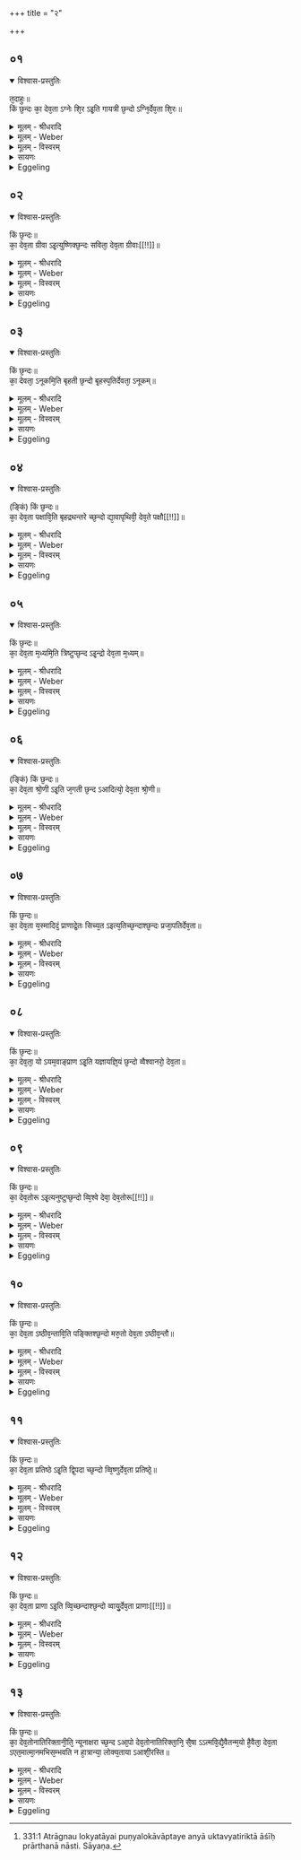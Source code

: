 +++
title = "२"

+++


## ०१


<details open><summary>विश्वास-प्रस्तुतिः</summary>

त᳘दाहुः॥  
किं छ᳘न्दः का᳘ देव᳘ता ऽग्नेः शि᳘र ऽइ᳘ति गायत्री छ᳘न्दो ऽग्नि᳘र्देव᳘ता शि᳘रः॥
</details>

<details><summary>मूलम् - श्रीधरादि</summary>

त᳘दाहुः॥  
किं छ᳘न्दः का᳘ देव᳘ता ऽग्नेः शि᳘र ऽइ᳘ति गायत्री छ᳘न्दो ऽग्नि᳘र्देव᳘ता शि᳘रः॥
</details>

<details><summary>मूलम् - Weber</summary>

त᳘दाहुः॥  
किं छ᳘न्दः का᳘ देव᳘ताग्नेः शि᳘र इ᳘ति गायत्री छ᳘न्दोऽग्नि᳘र्देव᳘ता शि᳘रः॥
</details>

<details><summary>मूलम् - विस्वरम्</summary>


</details>

<details><summary>सायणः</summary>

…
</details>

<details><summary>Eggeling</summary>

1. As to this they say, 'What metre and what deity are the head of the fire-altar?' The metre Gāyatrī and the deity Agni are its head.
</details>


## ०२


<details open><summary>विश्वास-प्रस्तुतिः</summary>

किं छ᳘न्दः॥  
का᳘ देव᳘ता ग्रीवा ऽइ᳘त्युष्णिक्छ᳘न्दः सविता᳘ देव᳘ता ग्रीवाः[[!!]]॥
</details>

<details><summary>मूलम् - श्रीधरादि</summary>

किं छ᳘न्दः॥  
का᳘ देव᳘ता ग्रीवा ऽइ᳘त्युष्णिक्छ᳘न्दः सविता᳘ देव᳘ता ग्रीवाः[[!!]]॥
</details>

<details><summary>मूलम् - Weber</summary>

किं छ᳘न्दः॥  
का᳘ देव᳘ता ग्रीवा इ᳘त्युष्णिक्छ᳘न्दः सविता᳘ देव᳘ता ग्रीवाः᳟॥
</details>

<details><summary>मूलम् - विस्वरम्</summary>


</details>

<details><summary>सायणः</summary>

…
</details>

<details><summary>Eggeling</summary>

2. 'What metre and what deity are its neck?' The metre Ushṇih and the deity Savitr̥ are its neck.
</details>


## ०३


<details open><summary>विश्वास-प्रस्तुतिः</summary>

किं छ᳘न्दः॥  
का᳘ देवता᳘ ऽनूकमि᳘ति बृहती छ᳘न्दो बृ᳘हस्प᳘तिर्देवता᳘ ऽनूकम्॥
</details>

<details><summary>मूलम् - श्रीधरादि</summary>

किं छ᳘न्दः॥  
का᳘ देवता᳘ ऽनूकमि᳘ति बृहती छ᳘न्दो बृ᳘हस्प᳘तिर्देवता᳘ ऽनूकम्॥
</details>

<details><summary>मूलम् - Weber</summary>

किं छ᳘न्दः॥  
का᳘ देवता᳘नूकमि᳘ति बृहती छ᳘न्दो बृ᳘हस्प᳘तिर्देवता᳘नूकम्॥
</details>

<details><summary>मूलम् - विस्वरम्</summary>


</details>

<details><summary>सायणः</summary>

…
</details>

<details><summary>Eggeling</summary>

3. 'What metre and what deity are its spine?' The metre Br̥hatī and the deity Br̥haspati are its spine.
</details>


## ०४


<details open><summary>विश्वास-प्रस्तुतिः</summary>

(ङ्किं) किं छ᳘न्दः॥  
का᳘ देव᳘ता पक्षावि᳘ति बृहद्रथन्तरे च्छ᳘न्दो द्या᳘वापृथिवी᳘ देव᳘ते पक्षौ[[!!]]॥
</details>

<details><summary>मूलम् - श्रीधरादि</summary>

(ङ्किं) किं छ᳘न्दः॥  
का᳘ देव᳘ता पक्षावि᳘ति बृहद्रथन्तरे च्छ᳘न्दो द्या᳘वापृथिवी᳘ देव᳘ते पक्षौ[[!!]]॥
</details>

<details><summary>मूलम् - Weber</summary>

किं छ᳘न्दः॥  
का᳘ देव᳘ता पक्षावि᳘ति बृहद्रथन्तरे छ᳘न्दो द्या᳘वापृथिवी᳘ देव᳘ते पक्षौ᳟॥
</details>

<details><summary>मूलम् - विस्वरम्</summary>


</details>

<details><summary>सायणः</summary>

…
</details>

<details><summary>Eggeling</summary>

4. 'What metre and what deity are its wings?' The metres Br̥hat and Rathantara and the deities Heaven and Earth are its wings.
</details>


## ०५


<details open><summary>विश्वास-प्रस्तुतिः</summary>

किं छ᳘न्दः॥  
का᳘ देव᳘ता म᳘ध्यमि᳘ति त्रिष्टुप्छ᳘न्द ऽइ᳘न्द्रो देव᳘ता म᳘ध्यम्॥
</details>

<details><summary>मूलम् - श्रीधरादि</summary>

किं छ᳘न्दः॥  
का᳘ देव᳘ता म᳘ध्यमि᳘ति त्रिष्टुप्छ᳘न्द ऽइ᳘न्द्रो देव᳘ता म᳘ध्यम्॥
</details>

<details><summary>मूलम् - Weber</summary>

किं छ᳘न्दः॥  
का᳘ देव᳘ता म᳘ध्यमि᳘ति त्रिष्टुप्छ᳘न्द इ᳘न्द्रो देव᳘ता म᳘ध्यम्॥
</details>

<details><summary>मूलम् - विस्वरम्</summary>


</details>

<details><summary>सायणः</summary>

…
</details>

<details><summary>Eggeling</summary>

5. 'What metre and what deity are its waist?' The metre Trishṭubh and the deity Indra are its waist.
</details>


## ०६


<details open><summary>विश्वास-प्रस्तुतिः</summary>

(ङ्किं) किं छ᳘न्दः॥  
का᳘ देव᳘ता श्रो᳘णी ऽइ᳘ति ज᳘गती छ᳘न्द ऽआदित्यो᳘ देव᳘ता श्रो᳘णी॥
</details>

<details><summary>मूलम् - श्रीधरादि</summary>

(ङ्किं) किं छ᳘न्दः॥  
का᳘ देव᳘ता श्रो᳘णी ऽइ᳘ति ज᳘गती छ᳘न्द ऽआदित्यो᳘ देव᳘ता श्रो᳘णी॥
</details>

<details><summary>मूलम् - Weber</summary>

किं छ᳘न्दः॥  
का᳘ देव᳘ता श्रो᳘णी इ᳘ति ज᳘गती छ᳘न्द आदित्यो᳘ देव᳘ता श्रो᳘ णी॥
</details>

<details><summary>मूलम् - विस्वरम्</summary>


</details>

<details><summary>सायणः</summary>

…
</details>

<details><summary>Eggeling</summary>

6. 'What metre and what deity are its hips?' The metre Jagatī and the deity Āditya (the sun) are its hips.
</details>


## ०७


<details open><summary>विश्वास-प्रस्तुतिः</summary>

किं छ᳘न्दः॥  
का᳘ देव᳘ता य᳘स्मादिदं᳘ प्राणाद्रे᳘तः सिच्य᳘त ऽइत्य᳘तिच्छ᳘न्दाश्छ᳘न्दः प्रजा᳘पतिर्देव᳘ता॥
</details>

<details><summary>मूलम् - श्रीधरादि</summary>

किं छ᳘न्दः॥  
का᳘ देव᳘ता य᳘स्मादिदं᳘ प्राणाद्रे᳘तः सिच्य᳘त ऽइत्य᳘तिच्छ᳘न्दाश्छ᳘न्दः प्रजा᳘पतिर्देव᳘ता॥
</details>

<details><summary>मूलम् - Weber</summary>

किं छ᳘न्दः॥  
का᳘ देव᳘ता य᳘स्मादिद᳘म् प्राणाद्रे᳘तः सिच्य᳘त इत्य᳘तिछन्दाश्छ᳘न्दः प्रजा᳘पतिर्देव᳘ता॥
</details>

<details><summary>मूलम् - विस्वरम्</summary>


</details>

<details><summary>सायणः</summary>

…
</details>

<details><summary>Eggeling</summary>

7. 'What metre and what deity are the vital air whence the seed flows?' The metre Atichandas and the deity Prajāpati.
</details>


## ०८


<details open><summary>विश्वास-प्रस्तुतिः</summary>

किं छ᳘न्दः॥  
का᳘ देव᳘ता᳘ यो ऽयम᳘वाङ्प्राण ऽइ᳘ति यज्ञायज्ञि᳘यं छ᳘न्दो व्वैश्वानरो᳘ देव᳘ता॥
</details>

<details><summary>मूलम् - श्रीधरादि</summary>

किं छ᳘न्दः॥  
का᳘ देव᳘ता᳘ यो ऽयम᳘वाङ्प्राण ऽइ᳘ति यज्ञायज्ञि᳘यं छ᳘न्दो व्वैश्वानरो᳘ देव᳘ता॥
</details>

<details><summary>मूलम् - Weber</summary>

किं छ᳘न्दः॥  
का᳘ देव᳘ताॗ योऽयम᳘वाङ् प्राण इ᳘ति यज्ञायज्ञि᳘यं छ᳘न्दो वैश्वानरो᳘ देव᳘ता॥
</details>

<details><summary>मूलम् - विस्वरम्</summary>


</details>

<details><summary>सायणः</summary>

…
</details>

<details><summary>Eggeling</summary>

8. 'What metre and what deity are that downward vital air?' The metre Yajñāyajñiya and the deity Vaiśvānara.
</details>


## ०९


<details open><summary>विश्वास-प्रस्तुतिः</summary>

किं छ᳘न्दः॥  
का᳘ देव᳘तोरू ऽइ᳘त्यनुष्टुप्छ᳘न्दो व्वि᳘श्वे देवा᳘ देव᳘तोरू[[!!]]॥
</details>

<details><summary>मूलम् - श्रीधरादि</summary>

किं छ᳘न्दः॥  
का᳘ देव᳘तोरू ऽइ᳘त्यनुष्टुप्छ᳘न्दो व्वि᳘श्वे देवा᳘ देव᳘तोरू[[!!]]॥
</details>

<details><summary>मूलम् - Weber</summary>

किं छ᳘न्दः॥  
का᳘ देव᳘तोरू इ᳘त्यनुष्टुप्छ᳘न्दो वि᳘श्वे देवा᳘ देव᳘तोरू᳟॥
</details>

<details><summary>मूलम् - विस्वरम्</summary>


</details>

<details><summary>सायणः</summary>

…
</details>

<details><summary>Eggeling</summary>

9. 'What metre and what deity are the thighs?' The metre Anushṭubh and that deity, the Viśvedevāḥ, are the thighs.
</details>


## १०


<details open><summary>विश्वास-प्रस्तुतिः</summary>

किं छ᳘न्दः॥  
का᳘ देव᳘ता ऽष्ठीव᳘न्तावि᳘ति पङ्क्तिश्छ᳘न्दो मरु᳘तो देव᳘ता ऽष्ठीव᳘न्तौ॥
</details>

<details><summary>मूलम् - श्रीधरादि</summary>

किं छ᳘न्दः॥  
का᳘ देव᳘ता ऽष्ठीव᳘न्तावि᳘ति पङ्क्तिश्छ᳘न्दो मरु᳘तो देव᳘ता ऽष्ठीव᳘न्तौ॥
</details>

<details><summary>मूलम् - Weber</summary>

किं छ᳘न्दः॥  
का᳘ देव᳘ताष्ठीव᳘न्तावि᳘ति पङ्क्तिश्छ᳘न्दो मरु᳘तो देव᳘ताष्ठीव᳘न्तौ॥
</details>

<details><summary>मूलम् - विस्वरम्</summary>


</details>

<details><summary>सायणः</summary>

…
</details>

<details><summary>Eggeling</summary>

10. 'What metre and what deity are the knees?' The metre Paṅkti and that deity, the Maruts, are the knees.
</details>


## ११


<details open><summary>विश्वास-प्रस्तुतिः</summary>

किं छ᳘न्दः॥  
का᳘ देव᳘ता प्रतिष्ठे ऽइ᳘ति द्वि᳘पदा च्छ᳘न्दो व्वि᳘ष्णुर्देव᳘ता प्रतिष्ठे᳘॥
</details>

<details><summary>मूलम् - श्रीधरादि</summary>

किं छ᳘न्दः॥  
का᳘ देव᳘ता प्रतिष्ठे ऽइ᳘ति द्वि᳘पदा च्छ᳘न्दो व्वि᳘ष्णुर्देव᳘ता प्रतिष्ठे᳘॥
</details>

<details><summary>मूलम् - Weber</summary>

किं छ᳘न्दः॥  
का᳘ देव᳘ता प्रतिष्ठे इ᳘ति द्वि᳘पदा छ᳘न्दो वि᳘ष्णुर्देव᳘ता प्रतिष्ठे᳟॥
</details>

<details><summary>मूलम् - विस्वरम्</summary>


</details>

<details><summary>सायणः</summary>

…
</details>

<details><summary>Eggeling</summary>

11. 'What metre and what deity are the feet?' The metre Dvipadā and the deity Vishṇu are the feet.
</details>


## १२


<details open><summary>विश्वास-प्रस्तुतिः</summary>

किं छ᳘न्दः॥  
का᳘ देव᳘ता प्राणा ऽइ᳘ति व्वि᳘च्छन्दाश्छ᳘न्दो व्वायु᳘र्देव᳘ता प्राणाः[[!!]]॥
</details>

<details><summary>मूलम् - श्रीधरादि</summary>

किं छ᳘न्दः॥  
का᳘ देव᳘ता प्राणा ऽइ᳘ति व्वि᳘च्छन्दाश्छ᳘न्दो व्वायु᳘र्देव᳘ता प्राणाः[[!!]]॥
</details>

<details><summary>मूलम् - Weber</summary>

किं छ᳘न्दः॥  
का᳘ देव᳘ता प्राणा इ᳘ति वि᳘छन्दाश्छ᳘न्दो वायु᳘र्देव᳘ता प्राणाः᳟॥
</details>

<details><summary>मूलम् - विस्वरम्</summary>


</details>

<details><summary>सायणः</summary>

…
</details>

<details><summary>Eggeling</summary>

12. 'What metre and what deity are the vital airs?' The metre Vichandas and the deity Vāyu (the wind) are the vital airs.
</details>


## १३


<details open><summary>विश्वास-प्रस्तुतिः</summary>

किं छ᳘न्दः॥  
का᳘ देव᳘तोनातिरिक्तानी᳘ति᳘ न्यूनाक्षरा च्छ᳘न्द ऽआ᳘पो देव᳘तोनातिरिक्ता᳘नि᳘ सै᳘षा ऽऽत्मवि᳘द्यै᳘वैतन्म᳘यो है᳘वैता᳘ देव᳘ता ऽएत᳘मात्मा᳘नमभिस᳘म्भवति न हा᳘त्रान्या᳘ लोक्य᳘ताया ऽआशी᳘रस्ति॥
</details>

<details><summary>मूलम् - श्रीधरादि</summary>

किं छ᳘न्दः॥  
का᳘ देव᳘तोनातिरिक्तानी᳘ति᳘ न्यूनाक्षरा च्छ᳘न्द ऽआ᳘पो देव᳘तोनातिरिक्ता᳘नि᳘ सै᳘षा ऽऽत्मवि᳘द्यै᳘वैतन्म᳘यो है᳘वैता᳘ देव᳘ता ऽएत᳘मात्मा᳘नमभिस᳘म्भवति न हा᳘त्रान्या᳘ लोक्य᳘ताया ऽआशी᳘रस्ति॥
</details>

<details><summary>मूलम् - Weber</summary>

किं छ᳘न्दः॥  
का᳘ देव᳘तोनातिरिक्तानी᳘तिॗ न्यूनाक्षरा छ᳘न्द आ᳘पो देव᳘तोनातिरिक्ता᳘निॗ सैॗषात्मविॗद्यैॗवैतन्म᳘यो हैॗवैता᳘ देव᳘ता एत᳘मात्मा᳘नमभिस᳘म्भवति न हा᳘त्रान्या᳘ लोक्य᳘ताया आशी᳘रस्ति॥
</details>

<details><summary>मूलम् - विस्वरम्</summary>


</details>

<details><summary>सायणः</summary>

…
</details>

<details><summary>Eggeling</summary>

13. 'What metre and what deity are the defective and redundant parts?' The metre (of the verse) wanting a syllable (or syllables) and that deity, the waters, are the defective and redundant parts. This, then, is the knowledge of the body (of the altar), and suchlike is the deity that enters into this body; and, indeed, there is in this (sacrificial performance) no other prayer for the obtainment of heavenly bliss [^egg_633]

[^egg_633]: 331:1 Atrāgnau lokyatāyai puṇyalokāvāptaye anyā uktavyatiriktā āśīḥ prārthanā nāsti. Sāyaṇa.
</details>

